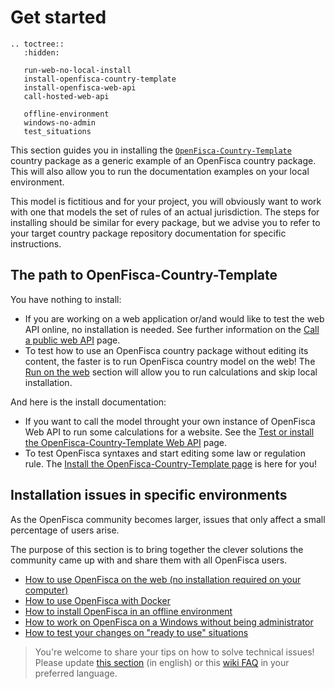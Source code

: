 # <i class="fas fa-cogs"></i> Get started

```eval_rst
.. toctree::
   :hidden:

   run-web-no-local-install
   install-openfisca-country-template
   install-openfisca-web-api
   call-hosted-web-api

   offline-environment
   windows-no-admin
   test_situations
```

This section guides you in installing the [`OpenFisca-Country-Template`](https://github.com/openfisca/country-template) country package as a generic example of an OpenFisca country package. This will also allow you to run the documentation examples on your local environment.

This model is fictitious and for your project, you will obviously want to work with one that models the set of rules of an actual jurisdiction. The steps for installing should be similar for every package, but we advise you to refer to your target country package repository documentation for specific instructions.

## The path to OpenFisca-Country-Template

You have nothing to install:

* If you are working on a web application or/and would like to test the web API online, no installation is needed. See further information on the [Call a public web API](call-hosted-web-api.md) page. 
* To test how to use an OpenFisca country package without editing its content, the faster is to run OpenFisca country model on the web! The [Run on the web](./run-web-no-local-install.md) section will allow you to run calculations and skip local installation. 

And here is the install documentation:

* If you want to call the model throught your own instance of OpenFisca Web API to run some calculations for a website. See the [Test or install the OpenFisca-Country-Template Web API](./install-openfisca-web-api.md) page.
* To test OpenFisca syntaxes and start editing some law or regulation rule. The [Install the OpenFisca-Country-Template page](./install-openfisca-country-template.md) is here for you!

## Installation issues in specific environments

As the OpenFisca community becomes larger, issues that only affect a small percentage of users arise.

The purpose of this section is to bring together the clever solutions the community came up with and share them with all OpenFisca users.

- [How to use OpenFisca on the web (no installation required on your computer)](./run-web-no-local-install.md)
- [How to use OpenFisca with Docker](./howto_docker.md)
- [How to install OpenFisca in an offline environment](./offline-environment.md)
- [How to work on OpenFisca on a Windows without being administrator](./windows-no-admin.md)
- [How to test your changes on "ready to use" situations](./test_situations.md)

> You're welcome to share your tips on how to solve technical issues! Please update [this section](https://github.com/openfisca/openfisca-doc/edit/master/recipes.md) (in english) or this [wiki FAQ](https://github.com/openfisca/tutorial/wiki) in your preferred language.
